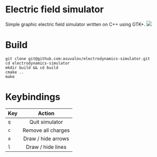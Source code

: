 # Electric field simulator
Simple graphic electric field simulator written on C++ using GTK+.
![](https://github.com/asuvalov/electrodynamics-simulator/blob/master/.screenshots/field.png)

# Build
```
git clone git@github.com:asuvalov/electrodynamics-simulator.git
cd electrodynamics-simulator
mkdir build && cd build
cmake ..
make
```

# Keybindings
| Key        | Action           |
| ------------- |:-------------:|
| `q`      | Quit simulator |
| `c`      | Remove all charges |
| `a`      | Draw / hide arrows |
| `l`      | Draw / hide lines |
